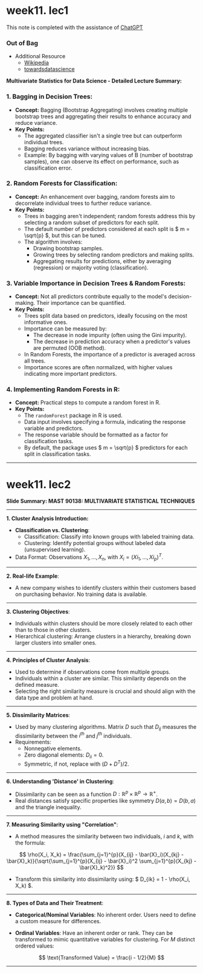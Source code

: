 # week11. lec1
This note is completed with the assistance of [ChatGPT](https://chat.openai.com/c/7579ad2e-6406-4ef1-b07d-a24466c1f587)

### Out of Bag 
- Additional Resource
    - [Wikipedia](https://en.wikipedia.org/wiki/Out-of-bag_error)
    - [towardsdatascience](https://towardsdatascience.com/what-is-out-of-bag-oob-score-in-random-forest-a7fa23d710)



**Multivariate Statistics for Data Science - Detailed Lecture Summary:**

### **1. Bagging in Decision Trees:**
- **Concept:** Bagging (Bootstrap Aggregating) involves creating multiple bootstrap trees and aggregating their results to enhance accuracy and reduce variance.
- **Key Points:**
  - The aggregated classifier isn't a single tree but can outperform individual trees.
  - Bagging reduces variance without increasing bias.
  - Example: By bagging with varying values of B (number of bootstrap samples), one can observe its effect on performance, such as classification error.

### **2. Random Forests for Classification:**
- **Concept:** An enhancement over bagging, random forests aim to decorrelate individual trees to further reduce variance.
- **Key Points:**
  - Trees in bagging aren't independent; random forests address this by selecting a random subset of predictors for each split.
  - The default number of predictors considered at each split is $ m = \sqrt{p} $, but this can be tuned.
  - The algorithm involves:
    - Drawing bootstrap samples.
    - Growing trees by selecting random predictors and making splits.
    - Aggregating results for predictions, either by averaging (regression) or majority voting (classification).

### **3. Variable Importance in Decision Trees & Random Forests:**
- **Concept:** Not all predictors contribute equally to the model's decision-making. Their importance can be quantified.
- **Key Points:**
  - Trees split data based on predictors, ideally focusing on the most informative ones.
  - Importance can be measured by:
    - The decrease in node impurity (often using the Gini impurity).
    - The decrease in prediction accuracy when a predictor's values are permuted (OOB method).
  - In Random Forests, the importance of a predictor is averaged across all trees.
  - Importance scores are often normalized, with higher values indicating more important predictors.

### **4. Implementing Random Forests in R:**
- **Concept:** Practical steps to compute a random forest in R.
- **Key Points:**
  - The `randomForest` package in R is used.
  - Data input involves specifying a formula, indicating the response variable and predictors.
  - The response variable should be formatted as a factor for classification tasks.
  - By default, the package uses $ m = \sqrt{p} $ predictors for each split in classification tasks.

---

# week11. lec2
**Slide Summary: MAST 90138: MULTIVARIATE STATISTICAL TECHNIQUES**

---

**1. Cluster Analysis Introduction:**
- **Classification vs. Clustering**:
  - Classification: Classify into known groups with labeled training data.
  - Clustering: Identify potential groups without labeled data (unsupervised learning).
- Data Format: Observations $X_1, ..., X_n$, with $X_i = (Xi_1, ..., Xi_p)^T$.

---

**2. Real-life Example**:
- A new company wishes to identify clusters within their customers based on purchasing behavior. No training data is available.

---

**3. Clustering Objectives**:
- Individuals within clusters should be more closely related to each other than to those in other clusters.
- Hierarchical clustering: Arrange clusters in a hierarchy, breaking down larger clusters into smaller ones.

---

**4. Principles of Cluster Analysis**:
- Used to determine if observations come from multiple groups.
- Individuals within a cluster are similar. This similarity depends on the defined measure.
- Selecting the right similarity measure is crucial and should align with the data type and problem at hand.

---

**5. Dissimilarity Matrices**:
- Used by many clustering algorithms. Matrix $D$ such that $D_{ij}$ measures the dissimilarity between the $i^{th}$ and $j^{th}$ individuals.
- Requirements:
  - Nonnegative elements.
  - Zero diagonal elements: $D_{ii} = 0$.
  - Symmetric, if not, replace with $(D + D^T)/2$.

---

**6. Understanding 'Distance' in Clustering**:
- Dissimilarity can be seen as a function $D : \mathbb{R}^p \times \mathbb{R}^p \rightarrow \mathbb{R}^+$.
- Real distances satisfy specific properties like symmetry $D(a, b) = D(b, a)$ and the triangle inequality.

---

**7. Measuring Similarity using "Correlation"**:
- A method measures the similarity between two individuals, $i$ and $k$, with the formula: 

$$ \rho(X_i, X_k) = \frac{\sum_{j=1}^{p}(X_{ij} - \bar{X}_i)(X_{kj} - \bar{X}_k)}{\sqrt{\sum_{j=1}^{p}(X_{ij} - \bar{X}_i)^2 \sum_{j=1}^{p}(X_{kj} - \bar{X}_k)^2}} $$

- Transform this similarity into dissimilarity using: $ D_{ik} = 1 - \rho(X_i, X_k) $.

---

**8. Types of Data and Their Treatment**:
- **Categorical/Nominal Variables**: No inherent order. Users need to define a custom measure for differences.
  
- **Ordinal Variables**: Have an inherent order or rank. They can be transformed to mimic quantitative variables for clustering. For $M$ distinct ordered values:

$$ \text{Transformed Value} = \frac{i - 1/2}{M} $$

---
